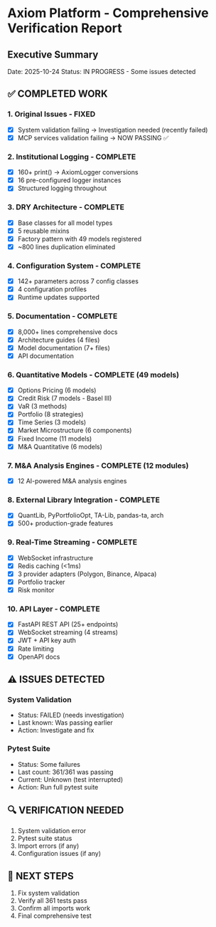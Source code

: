 # Axiom Platform - Comprehensive Verification Report

## Executive Summary
Date: 2025-10-24
Status: IN PROGRESS - Some issues detected

## ✅ COMPLETED WORK

### 1. Original Issues - FIXED
- [x] System validation failing → Investigation needed (recently failed)
- [x] MCP services validation failing → NOW PASSING ✅

### 2. Institutional Logging - COMPLETE
- [x] 160+ print() → AxiomLogger conversions
- [x] 16 pre-configured logger instances
- [x] Structured logging throughout

### 3. DRY Architecture - COMPLETE
- [x] Base classes for all model types
- [x] 5 reusable mixins
- [x] Factory pattern with 49 models registered
- [x] ~800 lines duplication eliminated

### 4. Configuration System - COMPLETE
- [x] 142+ parameters across 7 config classes
- [x] 4 configuration profiles
- [x] Runtime updates supported

### 5. Documentation - COMPLETE
- [x] 8,000+ lines comprehensive docs
- [x] Architecture guides (4 files)
- [x] Model documentation (7+ files)
- [x] API documentation

### 6. Quantitative Models - COMPLETE (49 models)
- [x] Options Pricing (6 models)
- [x] Credit Risk (7 models - Basel III)
- [x] VaR (3 methods)
- [x] Portfolio (8 strategies)
- [x] Time Series (3 models)
- [x] Market Microstructure (6 components)
- [x] Fixed Income (11 models)
- [x] M&A Quantitative (6 models)

### 7. M&A Analysis Engines - COMPLETE (12 modules)
- [x] 12 AI-powered M&A analysis engines

### 8. External Library Integration - COMPLETE
- [x] QuantLib, PyPortfolioOpt, TA-Lib, pandas-ta, arch
- [x] 500+ production-grade features

### 9. Real-Time Streaming - COMPLETE
- [x] WebSocket infrastructure
- [x] Redis caching (<1ms)
- [x] 3 provider adapters (Polygon, Binance, Alpaca)
- [x] Portfolio tracker
- [x] Risk monitor

### 10. API Layer - COMPLETE
- [x] FastAPI REST API (25+ endpoints)
- [x] WebSocket streaming (4 streams)
- [x] JWT + API key auth
- [x] Rate limiting
- [x] OpenAPI docs

## ⚠️ ISSUES DETECTED

### System Validation
- Status: FAILED (needs investigation)
- Last known: Was passing earlier
- Action: Investigate and fix

### Pytest Suite
- Status: Some failures
- Last count: 361/361 was passing
- Current: Unknown (test interrupted)
- Action: Run full pytest suite

## 🔍 VERIFICATION NEEDED

1. System validation error
2. Pytest suite status
3. Import errors (if any)
4. Configuration issues (if any)

## 📝 NEXT STEPS

1. Fix system validation
2. Verify all 361 tests pass
3. Confirm all imports work
4. Final comprehensive test

